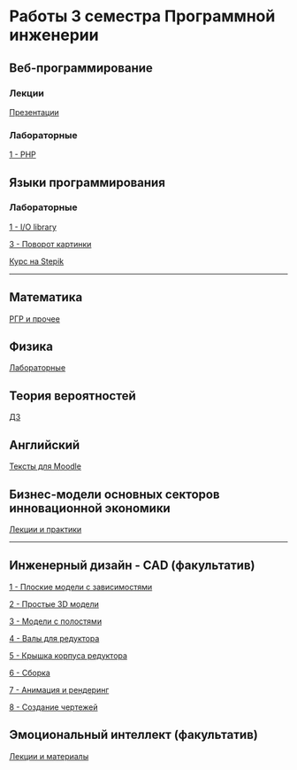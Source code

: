 # Работы 3 семестра Программной инженерии
## Веб-программирование

### Лекции
[Презентации]()

### Лабораторные
[1 - PHP]()


## Языки программирования

### Лабораторные
[1 - I/O library](https://github.com/VeraKasianenko/Programming_languages/tree/main/labs/lab1)

[3 - Поворот картинки](https://github.com/VeraKasianenko/Programming_languages/tree/main/labs/lab3)

[Курс на Stepik](https://github.com/VeraKasianenko/Courses/tree/main/ITMO_courses/Stepik_C_programming_and_program_execution)

---

## Математика
[РГР и прочее](https://github.com/VeraKasianenko/ITMO_Software_engineering/tree/main/3_term_Software_engineering/Mathematics)

## Физика
[Лабораторные](https://github.com/VeraKasianenko/ITMO_Software_engineering/tree/main/3_term_Software_engineering/Phusics)

## Теория вероятностей
[ДЗ](https://github.com/VeraKasianenko/ITMO_Software_engineering/tree/main/3_term_Software_engineering/Probability_theory)

## Английский
[Тексты для Moodle](https://github.com/VeraKasianenko/ITMO_Software_engineering/tree/main/3_term_Software_engineering/English)

## Бизнес-модели основных секторов инновационной экономики
[Лекции и практики](https://github.com/VeraKasianenko/ITMO_Software_engineering/tree/main/3_term_Software_engineering/Business_models)

---

## Инженерный дизайн - CAD (факультатив)

[1 - Плоские модели с зависимостями](https://github.com/VeraKasianenko/CAD_elective/tree/main/practice1)

[2 - Простые 3D модели](https://github.com/VeraKasianenko/CAD_elective/tree/main/practice2)

[3 - Модели с полостями](https://github.com/VeraKasianenko/CAD_elective/tree/main/practice3)

[4 - Валы для редуктора](https://github.com/VeraKasianenko/CAD_elective/tree/main/practice4)

[5 - Крышка корпуса редуктора](https://github.com/VeraKasianenko/CAD_elective/tree/main/practice5)

[6 - Сборка](https://github.com/VeraKasianenko/CAD_elective/tree/main/practice6)

[7 - Анимация и рендеринг](https://github.com/VeraKasianenko/CAD_elective/tree/main/practice7)

[8 - Создание чертежей](https://github.com/VeraKasianenko/CAD_elective/tree/main/practice8)

## Эмоциональный интеллект (факультатив)
[Лекции и материалы](https://github.com/VeraKasianenko/ITMO_Software_engineering/tree/main/2_term_Software_engineering/EQ)
